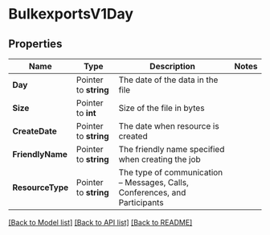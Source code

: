 # BulkexportsV1Day

## Properties

Name | Type | Description | Notes
------------ | ------------- | ------------- | -------------
**Day** | Pointer to **string** | The date of the data in the file |
**Size** | Pointer to **int** | Size of the file in bytes |
**CreateDate** | Pointer to **string** | The date when resource is created |
**FriendlyName** | Pointer to **string** | The friendly name specified when creating the job |
**ResourceType** | Pointer to **string** | The type of communication – Messages, Calls, Conferences, and Participants |

[[Back to Model list]](../README.md#documentation-for-models) [[Back to API list]](../README.md#documentation-for-api-endpoints) [[Back to README]](../README.md)


